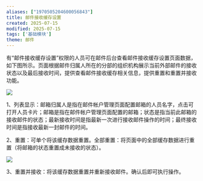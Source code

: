 ```yaml
---
aliases: ["1970505204600056843"]
title: 邮件接收缓存设置
created: 2025-07-15
modified: 2025-07-15
tags: ['基础模块']
theme: 邮件
---
```


有“邮件接收缓存设置”权限的人员可在邮件后台查看邮件接收缓存设置页面数据，如下图所示。页面根据邮件归属人所在的分部的组织机构展示当前外部邮件的接收状态以及最后接收时间，提供查看邮件接收缓存相关信息，提供重置和重置并接收功能。

![](https://myhelpdoc.oss-cn-heyuan.aliyuncs.com/mdimages/ee85657376aec4d6b359b7cbfdeb4cc5.jpg)

1、列表显示：邮箱归属人是指在邮件帐户管理页面配置邮箱的人员名字，点击可打开人员卡片；邮箱是指在邮件帐户管理页面配置的邮箱；状态是指当前此邮箱的接收邮件的状态；最新接收时间是指最新一次进行接收邮件操作的时间；最终接收时间是指接收最新一封邮件的时间。

2、重置：可单个将该缓存数据重置。全部重置：将页面中的全部缓存数据进行重置（将邮箱的状态重置成未接收的状态）。

![](https://myhelpdoc.oss-cn-heyuan.aliyuncs.com/mdimages/f310867aae74b96030c33c3232b1dea5.jpg)

3、重置并接收：将该缓存数据重置并重新接收邮件。确认后即可执行操作。

